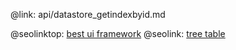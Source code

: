 @link: api/datastore_getindexbyid.md

@seolinktop: [best ui framework](https://webix.com)
@seolink: [tree table](https://webix.com/widget/treetable/)